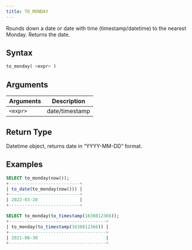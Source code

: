 ```yaml
---
title: TO_MONDAY
---
```


Rounds down a date or date with time (timestamp/datetime) to the nearest Monday.
Returns the date.

## Syntax

```sql
to_monday( <expr> )
```

## Arguments

| Arguments   | Description |
| ----------- | ----------- |
| `<expr>` | date/timestamp |

## Return Type

Datetime object, returns date in “YYYY-MM-DD” format.

## Examples

```sql
SELECT to_monday(now());
+---------------------------+
| to_date(to_monday(now())) |
+---------------------------+
| 2022-03-28                |
+---------------------------+

SELECT to_monday(to_timestamp(1630812366));
+-------------------------------------+
| to_monday(to_timestamp(1630812366)) |
+-------------------------------------+
| 2021-08-30                          |
+-------------------------------------+
```
